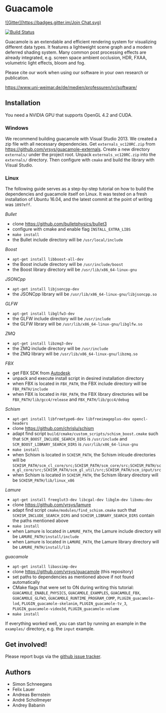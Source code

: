 Guacamole
=========
[![Gitter](https://badges.gitter.im/Join Chat.svg)](https://gitter.im/vrsys/guacamole?utm_source=badge&utm_medium=badge&utm_campaign=pr-badge&utm_content=badge)

[![Build Status](https://secure.travis-ci.org/vrsys/guacamole.png)](http://travis-ci.org/vrsys/guacamole)

Guacamole is an extendable and efficient rendering system for visualizing 
different data types. It features a lightweight scene graph and a modern
deferred shading system. Many common post processing effects are already
integrated, e.g. screen space ambient occlusion, HDR, FXAA, volumetric light
effects, bloom and fog.

Please cite our work when using our software in your own research or publication.

https://www.uni-weimar.de/de/medien/professuren/vr/software/

Installation
------------

You need a NVIDIA GPU that supports OpenGL 4.2 and CUDA.

### Windows

We recommend building guacamole with Visual Studio 2013. We created a zip file
with all necessary dependencies.
Get `externals_vc120RC.zip` from https://github.com/vrsys/guacamole-externals.
Create a new directory `externals/` under the project root.
Unpack `externals_vc120RC.zip` into the `externals/` directory.
Then configure with `cmake` and build the library with Visual Studio.

### Linux
The following guide serves as a step-by-step tutorial on how to build the dependencies and guacamole itself on Linux. It was tested on a fresh installation of Ubuntu 16.04, and the latest commit at the point of writing was `1097eff`.

_Bullet_
  * clone https://github.com/bulletphysics/bullet3
  * configure with cmake and enable flag `INSTALL_EXTRA_LIBS`
  * `make install`
  * the Bullet include directory will be `/usr/local/include`
 
_Boost_
  * `apt-get install libboost-all-dev`
  * the Boost include directory will be `/usr/include/boost`
  * the Boost library directory will be `/usr/lib/x86_64-linux-gnu`
 
 _JSONCpp_
  * `apt-get install libjsoncpp-dev`
  * the JSONCpp library will be `/usr/lib/x86_64-linux-gnu/libjsoncpp.so`
  
_GLFW_
  * `apt-get install libglfw3-dev`
  * the GLFW include directory will be `/usr/include`
  * the GLFW library will be `/usr/lib/x86_64-linux-gnu/libglfw.so`

_ZMQ_
  * `apt-get install libzmq3-dev`
  * the ZMQ include directory will be `/usr/include`
  * the ZMQ library will be `/usr/lib/x86_64-linux-gnu/libzmq.so`
 
_FBX_
  * get FBX SDK from [Autodesk](http://usa.autodesk.com/adsk/servlet/pc/item?siteID=123112&id=10775847)
  * unpack and execute install script in desired installation directory
  * when FBX is located in `FBX_PATH`, the FBX include directory will be `FBX_PATH/include`
  * when FBX is located in `FBX_PATH`, the FBX library directories will be `FBX_PATH/lib/gcc4/release` and `FBX_PATH/lib/gcc4/debug`
  
_Schism_
  * `apt-get install libfreetype6-dev libfreeimageplus-dev opencl-headers`
  * clone https://github.com/chrislu/schism
  * adapt find script `build/cmake/custom_scripts/schism_boost.cmake` such that `SCM_BOOST_INCLUDE_SEARCH_DIRS` is `/usr/include` and `SCM_BOOST_LIBRARY_SEARCH_DIRS` is `/usr/lib/x86_64-linux-gnu`
  * `make install`
  * when Schism is located in `SCHISM_PATH`, the Schism inlcude directories will be `SCHISM_PATH/scm_cl_core/src;SCHISM_PATH/scm_core/src;SCHISM_PATH/scm_gl_core/src;SCHISM_PATH/scm_gl_util/src;SCHISM_PATH/scm_input/src`
  * when Schism is located in `SCHISM_PATH`, the Schism library directory will be `SCHISM_PATH/lib/linux_x86`
  
_Lamure_
  * `apt-get install freeglut3-dev libcgal-dev libglm-dev libxmu-dev`
  * clone https://github.com/vrsys/lamure
  * adapt find script `cmake/modules/find_schism.cmake` such that `SCHISM_INCLUDE_SEARCH_DIRS` and `SCHISM_LIBRARY_SEARCH_DIRS` contain the paths mentioned above
  * `make install`
  * when Lamure is located in `LAMURE_PATH`, the Lamure include directory will be `LAMURE_PATH/install/include`
  * when Lamure is located in `LAMURE_PATH`, the Lamure library directory will be `LAMURE_PATH/install/lib`
  
_guacamole_
  * `apt-get install libassimp-dev`
  * clone https://github.com/vrsys/guacamole (this repository)
  * set paths to dependencies as mentioned above if not found automatically
  * CMake flags that were set to ON during writing this tutorial: `GUACAMOLE_ENABLE_PHYSICS`, `GUACAMOLE_EXAMPLES`, `GUACAMOLE_FBX`, `GUACAMOLE_GLFW3`, `GUACAMOLE_RUNTIME_PROGRAM_COMP`, `PLUGIN_guacamole-lod`, `PLUGIN_guacamole-skelanim`, `PLUGIN_guacamole-tv_3`, `PLUGIN_guacamole-video3d`, `PLUGIN_guacamole-volume`
  * `make install`

If everything worked well, you can start by running an example in the `examples/` directory, e.g. the `input` example.


Get involved!
-------------

Please report bugs via the
[github issue tracker](https://github.com/vrsys/guacamole/issues).

Authors
-------

* Simon Schneegans
* Felix Lauer
* Andreas Bernstein
* André Schollmeyer
* Andrey Babanin
